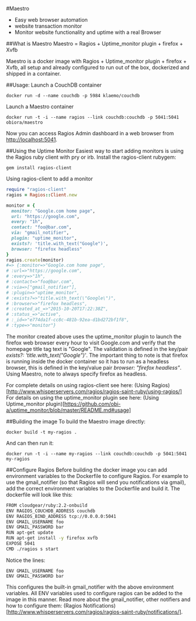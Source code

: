#Maestro

* Easy web browser automation
* website transaction monitor
* Monitor website functionality and uptime with a real Browser

##What is Maestro
Maestro = Ragios + Uptime_monitor plugin + firefox + Xvfb

Maestro is a docker image with Ragios + Uptime_monitor plugin + firefox + Xvfb, all setup and already configured to run out of the box, dockerized and shipped in a container.

##Usage:
Launch a CouchDB container
```
docker run -d --name couchdb -p 5984 klaemo/couchdb
```
Launch a Maestro container
```
docker run -t -i --name ragios --link couchdb:couchdb -p 5041:5041 obiora/maestro
```

Now you can access Ragios Admin dashboard in a web browser from [http://localhost:5041](http://localhost:5041).

##Using the Uptime Monitor
Easiest way to start adding monitors is using the Ragios ruby client with pry or irb.
Install the ragios-client rubygem:
```
gem install ragios-client
```
Using ragios-client to add a monitor
```ruby
require "ragios-client"
ragios = Ragios::Client.new

monitor = {
  monitor: "Google.com home page",
  url: "https://google.com",
  every: "1h",
  contact: "foo@bar.com",
  via: "gmail_notifier",
  plugin: "uptime_monitor",
  exists?: 'title.with_text("Google")',
  browser: "firefox headless"
}
ragios.create(monitor)
#=> {:monitor=>"Google.com home page",
# :url=>"https://google.com",
# :every=>"1h",
# :contact=>"foo@bar.com",
# :via=>["gmail_notifier"],
# :plugin=>"uptime_monitor",
# :exists?=>"title.with_text(\"Google\")",
# :browser=>"firefox headless",
# :created_at_=>"2015-10-20T17:22:38Z",
# :status_=>"active",
# :_id=>"e774da1f-cc8c-481b-92ea-d1bd272bf1f8",
# :type=>"monitor"}
```
The monitor created above uses the uptime_monitor plugin to launch the firefox web browser every hour to visit Google.com and verify that the homepage title tag text is "Google". The validation is defined in the key/pair *exists?: 'title.with_text("Google")'*. The important thing to note is that firefox is running inside the docker container so it has to run as a headless browser, this is defined in the key/value pair *browser: "firefox headless"*. Using Maestro, note to always specify firefox as headless.

For complete details on using ragios-client see here: (Using Ragios)[http://www.whisperservers.com/ragios/ragios-saint-ruby/using-ragios/]
For details on using the uptime_monitor plugin see here: (Using Uptime_monitor plugin)[https://github.com/obi-a/uptime_monitor/blob/master/README.md#usage]

##Building the image
To build the Maestro image directly:
```
docker build -t my-ragios .
```
And can then run it:
```
docker run -t -i --name my-ragios --link couchdb:couchdb -p 5041:5041 my-ragios
```

##Configure Ragios
Before building the docker image you can add environment variables to the Dockerfile to configure Ragios. For example to use the gmail_notifier (so that Ragios will send you notifications via gmail), add the correct environment variables to the Dockerfile and build it. The dockerfile will look like this:
```bash
FROM cloudgear/ruby:2.2-onbuild
ENV RAGIOS_COUCHDB_ADDRESS couchdb
ENV RAGIOS_BIND_ADDRESS tcp://0.0.0.0:5041
ENV GMAIL_USERNAME foo
ENV GMAIL_PASSWORD bar
RUN apt-get update
RUN apt-get install -y firefox xvfb
EXPOSE 5041
CMD ./ragios s start
```
Notice the lines:
```
ENV GMAIL_USERNAME foo
ENV GMAIL_PASSWORD bar
```
This configures the built-in gmail_notifier with the above environment variables. All ENV variables used to configure ragios can be added to the image in this manner. Read more about the gmail_notifier, other notifiers and how to configure them: (Ragios Notifications)[http://www.whisperservers.com/ragios/ragios-saint-ruby/notifications/].
